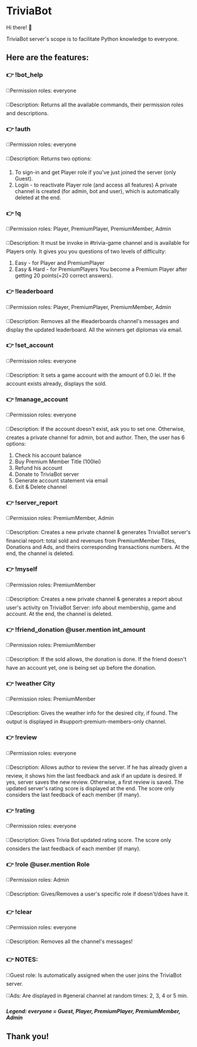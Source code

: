 # TriviaBot

Hi there! :wave:

TriviaBot server's scope is to facilitate Python knowledge to everyone.


## Here are the features:

### :point_right:    !bot_help

:white_medium_square:Permission roles: everyone

:white_medium_square:Description: Returns all the available commands, their permission roles and descriptions.

### :point_right:    !auth

:white_medium_square:Permission roles: everyone

:white_medium_square:Description: Returns two options:
1. To sign-in and get Player role if you've just joined the server (only Guest).
2. Login - to reactivate Player role (and access all features)
A private channel is created (for admin, bot and user), which is automatically deleted at the end.

### :point_right:    !q

:white_medium_square:Permission roles: Player, PremiumPlayer, PremiumMember, Admin

:white_medium_square:Description: It must be invoke in #trivia-game channel and is available for Players only.
It gives you you questions of two levels of difficulty:
1. Easy - for Player and PremiumPlayer
2. Easy & Hard - for PremiumPlayers
You become a Premium Player after getting 20 points(=20 correct answers).

### :point_right:    !leaderboard

:white_medium_square:Permission roles: Player, PremiumPlayer, PremiumMember, Admin

:white_medium_square:Description: Removes all the #leaderboards channel's messages and display the updated leaderboard.
All the winners get diplomas via email.

### :point_right:    !set_account

:white_medium_square:Permission roles: everyone

:white_medium_square:Description: It sets a game account with the amount of 0.0 lei.
If the account exists already, displays the sold.

### :point_right:    !manage_account

:white_medium_square:Permission roles: everyone

:white_medium_square:Description: If the account doesn't exist, ask you to set one. Otherwise, creates a private channel for admin, bot and author. Then, the user has 6 options:
1. Check his account balance
2. Buy Premium Member Title (100lei)
3. Refund his account
4. Donate to TriviaBot server
5. Generate account statement via email
6. Exit & Delete channel

### :point_right:    !server_report

:white_medium_square:Permission roles: PremiumMember, Admin

:white_medium_square:Description: Creates a new private channel & generates TriviaBot server's financial report: total sold and revenues from PremiumMember Titles, Donations and Ads, and theirs corresponding transactions numbers. At the end, the channel is deleted.

### :point_right:    !myself

:white_medium_square:Permission roles: PremiumMember

:white_medium_square:Description: Creates a new private channel & generates a report about user's activity on TriviaBot Server: info about membership, game and account. At the end, the channel is deleted.

### :point_right:    !friend_donation @user.mention int_amount

:white_medium_square:Permission roles: PremiumMember

:white_medium_square:Description: If the sold allows, the donation is done. If the friend doesn't have an account yet, one is being set up before the donation.

### :point_right:    !weather City

:white_medium_square:Permission roles: PremiumMember

:white_medium_square:Description: Gives the weather info for the desired city, if found. The output is displayed in #support-premium-members-only channel.

### :point_right:    !review

:white_medium_square:Permission roles: everyone

:white_medium_square:Description: Allows author to review the server.
If he has already given a review, it shows him the last feedback and ask if an update is desired. If yes, server saves the new review.
Otherwise, a first review is saved.
The updated server's rating score is displayed at the end. The score only considers the last feedback of each member (if many).

### :point_right:    !rating

:white_medium_square:Permission roles: everyone

:white_medium_square:Description: Gives Trivia Bot updated rating score. The score only considers the last feedback of each member (if many).

### :point_right:    !role @user.mention Role

:white_medium_square:Permission roles: Admin

:white_medium_square:Description: Gives/Removes a user's specific role if doesn't/does have it.

### :point_right:    !clear

:white_medium_square:Permission roles: everyone

:white_medium_square:Description: Removes all the channel's messages!


### :point_right:    NOTES:

:white_medium_square:Guest role: Is automatically assigned when the user joins the TriviaBot server.

:white_medium_square:Ads: Are displayed in #general channel at random times: 2, 3, 4 or 5 min.


##### Legend: everyone = Guest, Player, PremiumPlayer, PremiumMember, Admin

## Thank you!
